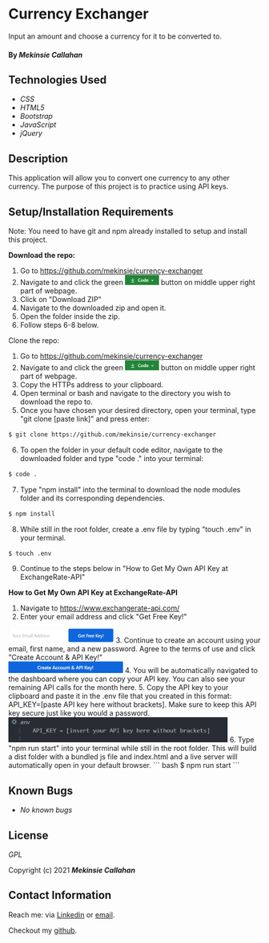 # Currency Exchanger
Input an amount and choose a currency for it to be converted to. 

#### By _**Mekinsie Callahan**_

## Technologies Used

* _CSS_
* _HTML5_
* _Bootstrap_
* _JavaScript_
* _jQuery_

## Description
This application will allow you to convert one currency to any other currency. The purpose of this project is to practice using API keys. 

## Setup/Installation Requirements
Note: You need to have git and npm already installed to setup and install this project.

**Download the repo:**
1. Go to https://github.com/mekinsie/currency-exchanger
2. Navigate to and click the green  <img src="assets/images/code-button.PNG" alt="code" height="20"> button on middle upper right part of webpage.
3. Click on "Download ZIP"
4. Navigate to the downloaded zip and open it.
5. Open the folder inside the zip.
6. Follow steps 6-8 below.

Clone the repo:
1. Go to https://github.com/mekinsie/currency-exchanger
2. Navigate to and click the green <img src="assets/images/code-button.PNG" alt="code" height="20"> button on middle upper right part of webpage.
3. Copy the HTTPs address to your clipboard.
4. Open terminal or bash and navigate to the directory you wish to download the repo to.
5. Once you have chosen your desired directory, open your terminal, type "git clone [paste link]" and press enter:
```bash 
$ git clone https://github.com/mekinsie/currency-exchanger
```
6. To open the folder in your default code editor, navigate to the downloaded folder and type "code ." into your terminal:
``` bash
$ code .
```
7. Type "npm install" into the terminal to download the node modules folder and its corresponding dependencies. 
``` bash
$ npm install
```
8. While still in the root folder, create a .env file by typing "touch .env" in your terminal.
``` bash
$ touch .env
```
9. Continue to the steps below in "How to Get My Own API Key at ExchangeRate-API"

**How to Get My Own API Key at ExchangeRate-API**
1. Navigate to https://www.exchangerate-api.com/
2. Enter your email address and click "Get Free Key!"<br>
<img src="assets/images/exchange-email.PNG" alt="enter email address" height="30">
3. Continue to create an account using your email, first name, and a new password. Agree to the terms of use and click "Create Account & API Key!"<br>
<img src="assets/images/exchange-create-account.PNG" alt="enter email address" height="23">
4. You will be automatically navigated to the dashboard where you can copy your API key. You can also see your remaining API calls for the month here. 
5. Copy the API key to your clipboard and paste it in the .env file that you created in this format: API_KEY=[paste API key here without brackets]. Make sure to keep this API key secure just like you would a password.
<br>
<img src="assets/images/API-env.PNG" alt=" API_KEY=[paste API key here without brackets]" height="50">
6. Type "npm run start" into your terminal while still in the root folder. This will build a dist folder with a bundled js file and index.html and a live server will automatically open in your default browser.
``` bash
$ npm run start
```

## Known Bugs

* _No known bugs_

## License
_GPL_

Copyright (c) 2021 **_Mekinsie Callahan_**

## Contact Information
Reach me: via <a href="https://www.linkedin.com/in/mekinsie/" target="_blank">Linkedin</a> or <a href="mailto:mekinsie.aja@gmail.com" target="_blank">email</a></li>.

Checkout my <a href="https://github.com/mekinsie" target="_blank">github</a>.
